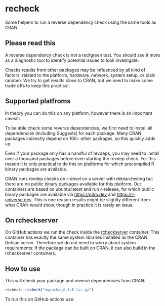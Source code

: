 # recheck

Some helpers to run a reverse dependency check using the same tools as CRAN.

## Please read this

A reverse dependency check is not a red/green test. You should see it more as a
diagnostic tool to identify potential issues to look investigate.

Checks results from other packages may be influenced by all kind of factors, 
related to the platform, hardware, network, system setup, or plain random.
We try to get results close to CRAN, but we need to make some trade offs to keep
this practical.


## Supported platfroms

In theory you can do this on any platform, however there is an important caveat:

To be able check some reverse dependencies, we first need to install all dependencies
(including Suggests) for each package. Many CRAN packages indirectly depend on 100+
other packages, so this quickly adds up. 

Even if your package only has a handful of revdeps, you may need to install over a 
thousand packages before even starting the revdep check. For this reason it is
only practical to do this on platforms for which precompiled R binary packages 
are available.

CRAN runs revdep checks on r-devel on a server with debian:testing but there are 
no public binary packages available for this platform. Our containers are based on
ubuntu:latest and run r-release, for which public binary packages are available 
via https://p3m.dev and https://r-universe.dev. This is one reason results might 
be slighlty different from what CRAN would show, though in practice it is rarely 
an issue.

## On rcheckserver

On GitHub actions we run the check inside the [rcheckserver](https://github.com/r-devel/rcheckserver)
container. This container has exactly the same system libraries installed as the
CRAN Debian server. Therefore we do not need to worry about system requirements: 
if the package can be built on CRAN, it can also build in the rcheckserver containers.


## How to use

This will check your package and reverse dependencies from CRAN:

```r
recheck::recheck("mypackage_1.0.tar.gz")
```

To run this on GitHub actions use:


